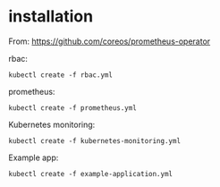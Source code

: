 # installation
From: https://github.com/coreos/prometheus-operator

rbac:
```
kubectl create -f rbac.yml
```

prometheus:
```
kubectl create -f prometheus.yml
```

Kubernetes monitoring:
```
kubectl create -f kubernetes-monitoring.yml
```

Example app:
```
kubectl create -f example-application.yml
```
